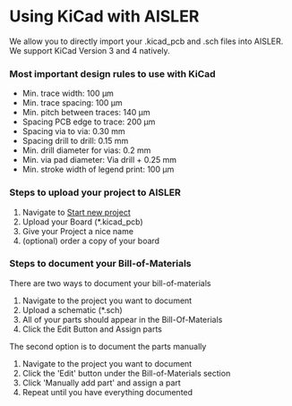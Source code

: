 <!-- --- title: Using KiCad with AISLER -->
# Using KiCad with AISLER
We allow you to directly import your .kicad_pcb and .sch files into AISLER. We support KiCad Version 3 and 4 natively. 

### Most important design rules to use with KiCad
- Min. trace width: 100 μm
- Min. trace spacing: 100 μm
- Min. pitch between traces: 140 μm
- Spacing PCB edge to trace: 200 μm
- Spacing via to via: 0.30 mm
- Spacing drill to drill: 0.15 mm
- Min. drill diameter for vias: 0.2 mm
- Min. via pad diameter: Via drill + 0.25 mm
- Min. stroke width of legend print: 100 μm


### Steps to upload your project to AISLER

1. Navigate to [Start new project](https://go.aisler.net/p/new "Start new Project")
2. Upload your Board (*.kicad_pcb)
3. Give your Project a nice name
4. (optional) order a copy of your board

### Steps to document your Bill-of-Materials
There are two ways to document your bill-of-materials

1. Navigate to the project you want to document 
2. Upload a schematic (*.sch)
3. All of your parts should appear in the Bill-Of-Materials
4. Click the Edit Button and Assign parts

The second option is to document the parts manually

1. Navigate to the project you want to document 
2. Click the 'Edit' button under the Bill-of-Materials section
3. Click 'Manually add part' and assign a part
4. Repeat until you have everything documented
